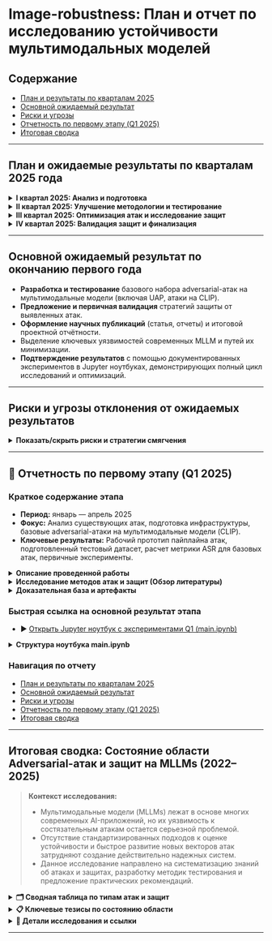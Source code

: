# Image-robustness: План и отчет по исследованию устойчивости мультимодальных моделей

## Содержание

- [План и результаты по кварталам 2025](#roadmap2025)
- [Основной ожидаемый результат](#mainresult)
- [Риски и угрозы](#risks)
- [Отчетность по первому этапу (Q1 2025)](#q1_2025_report)
- [Итоговая сводка](#summary)

---

<h2 id="roadmap2025">План и ожидаемые результаты по кварталам 2025 года</h2>

<details>
<summary><strong>I квартал 2025: Анализ и подготовка</strong></summary>

**Планируемая деятельность:**

- Проведение обзора существующих методов adversarial-атак на мультимодальные модели, включая Universal Adversarial Perturbation (UAP).
- Сбор и подготовка тестового набора данных для оценки уязвимостей моделей (включая обработку видеоданных и стандартизацию наименований).
- Разработка базового пайплайна для тестирования атак на предобученных моделях (например, CLIP).
- Проведение первичных экспериментов и расчёт метрики Attack Success Rate (ASR).

**Ожидаемые результаты:**

- Завершение анализа актуальных методов атак, включая UAP.
- Формирование и подготовка датасета для тестирования.
- Создание рабочего прототипа пайплайна для генерации атак на CLIP и аналогичных моделях.
- Оценка эффективности стандартных атак с использованием ASR.
- Подготовка предварительного отчёта с первыми наблюдениями.

</details>

<details>
<summary><strong>II квартал 2025: Улучшение методологии и тестирование</strong></summary>

**Планируемая деятельность:**

- Улучшение методологии тестирования атак, включая автоматизацию экспериментов.
- Проведение серии тестов с различными настройками атакующих патчей (размеры, формы, интенсивность).
- Анализ полученных результатов и их интерпретация.
- Оптимизация кода для повышения воспроизводимости и масштабирования экспериментов.
- Подготовка отчётности и первичного материала для публикации.

**Ожидаемые результаты:**

- Определение ключевых параметров, влияющих на успешность атак.
- Улучшение методики генерации атакующих патчей.
- Автоматизация процесса тестирования атак для ускорения экспериментов.
- Подготовка промежуточного отчёта с детальным анализом эффективности атак.

</details>

<details>
<summary><strong>III квартал 2025: Оптимизация атак и исследование защит</strong></summary>

**Планируемая деятельность:**

- Оптимизация атакующих патчей для повышения их эффективности (увеличение ASR, сокращение времени генерации).
- Анализ возможных стратегий защиты моделей от исследованных атак.
- Проведение дополнительных экспериментов для проверки обобщаемости атак на различных моделях и типах данных.
- Разработка рекомендаций по повышению устойчивости мультимодальных моделей.

**Ожидаемые результаты:**

- Разработка улучшенных атакующих патчей с высокой ASR.
- Предложение базовых стратегий защиты моделей от атак.
- Первичная валидация предложенных стратегий защиты.
- Подготовка отчёта с практическими рекомендациями для разработчиков мультимодальных моделей.

</details>

<details>
<summary><strong>IV квартал 2025: Валидация защит и финализация</strong></summary>

**Планируемая деятельность:**

- Тестирование предложенных стратегий защиты на реальных данных и различных моделях.
- Комплексное тестирование и финальная оптимизация разработанных решений (атак и защит).
- Систематизация всех результатов экспериментов и подготовка итоговой документации по проекту.
- Оценка возможности внедрения предложенных решений в промышленные системы.
- Подготовка научной публикации с итогами работы.

**Ожидаемые результаты:**

- Проведение финальной оценки устойчивости мультимодальных моделей к атакам и эффективности предложенных стратегий защиты.
- Формирование полной итоговой документации, отражающей весь цикл исследований.
- Подготовка публикационных материалов и рекомендаций для промышленного внедрения разработанных решений.
- Подготовка и отправка научной статьи с результатами исследования.

</details>

---

<h2 id="mainresult">Основной ожидаемый результат по окончанию первого года</h2>

- **Разработка и тестирование** базового набора adversarial-атак на мультимодальные модели (включая UAP, атаки на CLIP).
- **Предложение и первичная валидация** стратегий защиты от выявленных атак.
- **Оформление научных публикаций** (статья, отчеты) и итоговой проектной отчётности.
- Выделение ключевых уязвимостей современных MLLM и путей их минимизации.
- **Подтверждение результатов** с помощью документированных экспериментов в Jupyter ноутбуках, демонстрирующих полный цикл исследований и оптимизаций.

---

<h2 id="risks">Риски и угрозы отклонения от ожидаемых результатов</h2>

<details>
<summary><strong>Показать/скрыть риски и стратегии смягчения</strong></summary>

- **Риск: Нехватка релевантных данных для тестирования.**
  - *Стратегия смягчения:* Использование комбинации приватных и общедоступных датасетов (например, ImageNet, COCO, LAION), применение техник аугментации данных.
- **Риск: Недостаточная эффективность разработанных атак (низкий ASR).**
  - *Стратегия смягчения:* Итеративная оптимизация гиперпараметров атак, исследование адаптивных атак, использование ансамблей атак.
- **Риск: Сложность интерпретации результатов и метрик.**
  - *Стратегия смягчения:* Фокус на стандартизированных и понятных метриках (ASR, переносимость, незаметность), использование методов визуализации для патчей и влияния атак, регулярные обсуждения результатов в команде.
- **Риск: Нехватка вычислительных ресурсов.**
  - *Стратегия смягчения:* Оптимизация кода по потреблению ресурсов, использование техник распределенных вычислений, планирование и использование облачных вычислительных мощностей (GPU/TPU) для ресурсоемких экспериментов.

</details>

---

<h2 id="q1_2025_report">📑 Отчетность по первому этапу (Q1 2025)</h2>

### Краткое содержание этапа

- **Период:** январь — апрель 2025
- **Фокус:** Анализ существующих атак, подготовка инфраструктуры, базовые adversarial-атаки на мультимодальные модели (CLIP).
- **Ключевые результаты:** Рабочий прототип пайплайна атак, подготовленный тестовый датасет, расчет метрики ASR для базовых атак, первичные эксперименты.

<details>
<summary><strong>Описание проведенной работы</strong></summary>

- Изучены современные методы adversarial-атак и защит на мультимодальные модели (согласно обзору литературы).
- Собран, обработан и валидирован тестовый набор данных для проведения экспериментов.
- Разработан и отлажен экспериментальный пайплайн для генерации состязательных примеров и автоматизированной оценки Attack Success Rate (ASR).

</details>

<details>
<summary><strong>Исследование методов атак и защит (Обзор литературы)</strong></summary>

**Актуальные методы атак:**

- **Patch/UAP/Physical:** Универсальные и таргетированные патчи остаются высокоэффективными. Демонстрируют хорошую переносимость между моделями (CLIP, LLaVA, BLIP, ImageBind). Физическая реализуемость подтверждена.
- **Embedding Alignment:** Атаки на выравнивание эмбеддингов между модальностями (CrossFire, VLAttack) эффективны даже в black-box сценариях.
- **Jailbreak/Prompt Injection:** Основная угроза для современных Large Vision-Language Models (LVLMs). Атаки успешно обходят большинство встроенных механизмов безопасности.
- **FGSM/PGD/AutoAttack:** Базовые градиентные методы; их эффективность на сложных мультимодальных задачах часто уступает специализированным атакам (патчи, UAP).
- **Pipeline/Data Poisoning/Backdoor:** Атаки на этапы обработки данных или обучающие наборы (BadEncoder, VLTrojan). Представляют долгосрочную угрозу, внедряя скрытые уязвимости.

**Современные методы защиты:**

- **Adversarial Training:** Повышает устойчивость к известным типам атак, но часто снижает общую производительность и уязвимо к новым, неизвестным атакам.
- **Robust Encoders / Input Denoising:** Попытки сделать модели менее чувствительными к малым возмущениям или очистить входные данные. Эффективность ограничена против сильных атак.
- **Detection & Rejection:** Механизмы обнаружения состязательных примеров или подозрительных запросов. Могут быть обойдены адаптивными атаками.
- **Ensemble Methods:** Комбинирование нескольких моделей или защит. Усложняет атаку, но не гарантирует полной защиты.

**Ключевой вывод из обзора:**

- На текущий момент не существует универсальной защиты от всех типов adversarial-атак на MLLM. Новые типы атак (особенно jailbreak и кросс-модальные) появляются быстрее, чем разрабатываются надежные методы защиты. Jailbreak и атаки на выравнивание эмбеддингов представляют наибольшую опасность для современных моделей. Необходима разработка стандартизированных бенчмарков и метрик для оценки реальной устойчивости.

</details>

<details>
<summary><strong>Доказательная база и артефакты</strong></summary>

- Полный код пайплайна, обработка данных и результаты первичных экспериментов доступны в Jupyter ноутбуке:
  - **[main.ipynb](main.ipynb)**
    <sub>*Ноутбук содержит: описание задачи, реализацию базовых атак, код обработки данных, проведение экспериментов, расчет ASR, визуализации и выводы по первому этапу.*</sub>

</details>

### Быстрая ссылка на основной результат этапа

- ▶️ [Открыть Jupyter ноутбук с экспериментами Q1 (main.ipynb)](main.ipynb)

<details>
<summary><strong>Структура ноутбука main.ipynb</strong></summary>

- **Введение:** Описание задачи и выбранной методологии для Q1.
- **Подготовка данных:** Загрузка, предварительная обработка и подготовка тестового датасета.
- **Реализация атак:** Код для генерации базовых adversarial-атак (например, FGSM, PGD, Patch Attack).
- **Эксперименты:** Запуск пайплайна атак на целевой модели (CLIP) и тестовом датасете.
- **Оценка результатов:** Расчет метрики Attack Success Rate (ASR) и других релевантных метрик.
- **Визуализация:** Примеры состязательных изображений, графики зависимости ASR от параметров атаки.
- **Выводы:** Краткие выводы по результатам экспериментов первого этапа.

</details>

### Навигация по отчету

- [План и результаты по кварталам 2025](#roadmap2025)
- [Основной ожидаемый результат](#mainresult)
- [Риски и угрозы](#risks)
- [Отчетность по первому этапу (Q1 2025)](#q1_2025_report)
- [Итоговая сводка](#summary)

---

<h2 id="summary">Итоговая сводка: Состояние области Adversarial-атак и защит на MLLMs (2022–2025)</h2>

> **Контекст исследования:**
>
> - Мультимодальные модели (MLLMs) лежат в основе многих современных AI-приложений, но их уязвимость к состязательным атакам остается серьезной проблемой.
> - Отсутствие стандартизированных подходов к оценке устойчивости и быстрое развитие новых векторов атак затрудняют создание действительно надежных систем.
> - Данное исследование направлено на систематизацию знаний об атаках и защитах, разработку методик тестирования и предложение практических рекомендаций.

<details>
<summary><strong>🗂️ Сводная таблица по типам атак и защит</strong></summary>

| Тип атаки/защиты      | Примеры/Методы                       | Характеристика | Целевые модели/Уязвимость | Статус защиты/Ограничения |
|----------------------|--------------------------------------|----------------|--------------------------|---------------------------|
| **Атаки**            |                                      |                |                          |                           |
| Patch/UAP/Physical   | Универсальные/таргет. патчи, физ.    | Эффективны, переносимы | CLIP, LLaVA, BLIP, etc.  | Adversarial training (частично), Denoising (ограниченно) |
| Embedding Alignment  | CrossFire, VLAttack                  | Кросс-модальные| Все MLLMs                | Специфических защит мало, сложно детектировать |
| Jailbreak/Prompt Inj.| Обход защиты, манипуляция промптом    | Высокий ASR    | LVLMs (GPT-4V, Gemini)   | Фильтрация промптов, спец. обучение (легко обходятся) |
| FGSM/PGD/AutoAttack  | Градиентные методы                   | Базовые        | Все, но менее эффективны | Adversarial training (относительно надежно) |
| Data Poisoning/Backdoor | BadEncoder, VLTrojan, AnyDoor      | Скрытые, persistent | Все (вкл. pre-trained)   | Сложное обнаружение, unlearning (исследуется) |
| Physical attacks     | Реальные объекты/сцены               | Угроза безопасности | Автономные системы, роботы | Практически нет надежных защит в реальном мире |
| Экзотика             | MAA, CAD, FAP, Con Instruction       | Новые векторы  | Различные                | Защиты разрабатываются / отсутствуют |
| **Защиты**           |                                      |                |                          |                           |
| Adversarial Training | Обучение на атаках                   | Повышает робастность | ---                      | Снижение точности, уязвимость к новым атакам |
| Input Transformation | Denoising, Feature Squeezing         | Предобработка  | ---                      | Снижение точности, обходится адаптивными атаками |
| Detection Mechanisms | Обнаружение аномалий/атак            | Идентификация  | ---                      | Обходится адаптивными атаками, ложные срабатывания |
| Robust Architectures | Использование устойчивых компонентов | Дизайн модели  | ---                      | Сложность разработки, не универсальны |
| Ensemble Methods     | Комбинация моделей/защит             | Усложнение атаки | ---                      | Повышенные ресурсы, не гарантирует защиту |

</details>

<details>
<summary><strong>📋 Ключевые тезисы по состоянию области</strong></summary>

- **Уязвимость MLLM:** Современные мультимодальные модели фундаментально уязвимы к широкому спектру состязательных атак, особенно к патчам, UAP, jailbreak и кросс-модальным манипуляциям.
- **Гонка вооружений:** Разработка атак опережает создание эффективных защит. Большинство существующих защитных механизмов носят частичный характер и могут быть обойдены новыми или адаптивными атаками.
- **Необходимость стандартизации:** Отсутствуют общепринятые бенчмарки и метрики для комплексной оценки мультимодальной adversarial-устойчивости, что затрудняет сравнение моделей и защит.
- **Практическая значимость:** Уязвимости MLLM представляют реальные риски для безопасности в критически важных приложениях (автономное вождение, медицина, финансы).
- **Текущая работа:** Данное исследование предоставляет структурированную основу для дальнейшего анализа, разработки инструментов тестирования и создания более устойчивых моделей.

</details>

<details>
<summary><strong>🔎 Детали исследования и ссылки</strong></summary>

- Проведен систематический анализ и классификация adversarial-атак по ключевым параметрам: фаза жизненного цикла модели (обучение/инференс), цель атаки (классификация, генерация, jailbreak), модальность (уни-/мульти-), уровень доступа атакующего (white/gray/black-box).
- Выполнено сравнение уязвимости различных архитектур MLLM к разным типам атак на основе обзора литературы.
- Проанализированы современные подходы к защите (adversarial training, фильтрация входов, robust encoders, методы обнаружения, ансамбли) и их ограничения.
- Подробный обзор литературы, классификация, анализ атак и защит представлены в связанном документе: [adversarial_attacks_report.md](adversarial_attacks_report.md) *(предполагается наличие этого файла)*

</details>

---
